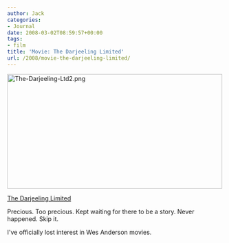 ```yaml
---
author: Jack
categories:
- Journal
date: 2008-03-02T08:59:57+00:00
tags:
- film
title: 'Movie: The Darjeeling Limited'
url: /2008/movie-the-darjeeling-limited/
---
```


<img src="https://www.baty.net/files/The-Darjeeling-Ltd2.png" alt="The-Darjeeling-Ltd2.png" border="0" width="500" height="267" />

[The Darjeeling Limited][1]

Precious. Too precious. Kept waiting for there to be a story. Never happened. Skip it.

I've officially lost interest in Wes Anderson movies.

 [1]: http://www.rottentomatoes.com/m/darjeeling_limited/